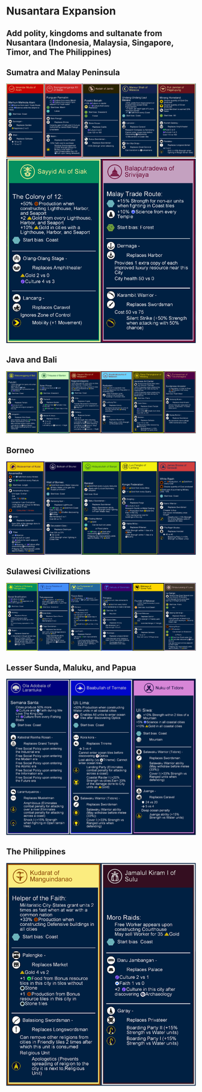 # Nusantara Expansion
Add polity, kingdoms and sultanate from Nusantara (Indonesia, Malaysia, Singapore, Timor, and The Philippines)
-

## Sumatra and Malay Peninsula
![](/extraImages/Sumatra%20and%20Malay%20Peninsula%20A.png)
![](/extraImages/Sumatra%20and%20Malay%20Peninsula%20B.png)

## Java and Bali
![](/extraImages/Java%20and%20Bali.png)

## Borneo
![](/extraImages/Borneo.png)

## Sulawesi Civilizations
![](/extraImages/Sulawesi.png)

## Lesser Sunda, Maluku, and Papua
![](/extraImages/Lesser%20Sunda%2C%20Maluku%2C%20and%20Papua.png)

## The Philippines
![](/extraImages/The%20Philippines.png)
